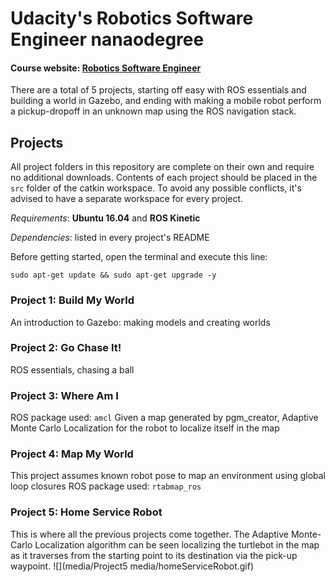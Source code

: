 # Udacity's Robotics Software Engineer nanaodegree
#### Course website: [Robotics Software Engineer](www.udacity.com/course/robotics-software-engineer--nd209)

There are a total of 5 projects, starting off easy with ROS essentials and building a world in Gazebo, and 
ending with making a mobile robot perform a pickup-dropoff in an unknown map using the ROS navigation stack.

## Projects
All project folders in this repository are complete on their own and require no additional downloads.
Contents of each project should be placed in the ```src``` folder of the catkin workspace. To avoid any possible conflicts,
it's advised to have a separate workspace for every project.

_Requirements_: **Ubuntu 16.04** and **ROS Kinetic**

_Dependencies_: listed in every project's README

Before getting started, open the terminal and execute this line:
```
sudo apt-get update && sudo apt-get upgrade -y
```

### Project 1: Build My World
An introduction to Gazebo: making models and creating worlds

### Project 2: Go Chase It!
ROS essentials, chasing a ball

### Project 3: Where Am I
ROS package used: ```amcl```
Given a map generated  by pgm_creator, Adaptive Monte Carlo Localization for the robot to localize itself in the map

### Project 4: Map My World
This project assumes known robot pose to map an environment using global loop closures
ROS package used: ```rtabmap_ros```

### Project 5: Home Service Robot
This is where all the previous projects come together. The Adaptive Monte-Carlo Localization algorithm 
can be seen localizing the turtlebot in the map as it traverses from the 
starting point to its destination via the pick-up waypoint.
![](media/Project5 media/homeServiceRobot.gif)
